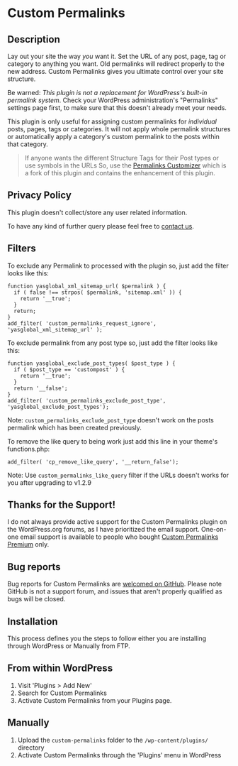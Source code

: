 # Custom Permalinks

## Description

Lay out your site the way *you* want it. Set the URL of any post, page, tag or category to anything you want.
Old permalinks will redirect properly to the new address.  Custom Permalinks gives you ultimate control
over your site structure.

Be warned: *This plugin is not a replacement for WordPress's built-in permalink system*. Check your WordPress
administration's "Permalinks" settings page first, to make sure that this doesn't already meet your needs.

This plugin is only useful for assigning custom permalinks for *individual* posts, pages, tags or categories.
It will not apply whole permalink structures or automatically apply a category's custom permalink to the posts
within that category.

> If anyone wants the different Structure Tags for their Post types or use symbols in the URLs So, use the [Permalinks Customizer](https://wordpress.org/plugins/permalinks-customizer/) which is a fork of this plugin and contains the enhancement of this plugin.

## Privacy Policy

This plugin doesn't collect/store any user related information.

To have any kind of further query please feel free to [contact us](https://www.custompermalinks.com/contact-us/).

## Filters

To exclude any Permalink to processed with the plugin so, just add the filter looks like this:
```
function yasglobal_xml_sitemap_url( $permalink ) {
  if ( false !== strpos( $permalink, 'sitemap.xml' )) {
    return '__true';
  }
  return;
}
add_filter( 'custom_permalinks_request_ignore', 'yasglobal_xml_sitemap_url' );
```

To exclude permalink from any post type so, just add the filter looks like this:
```
function yasglobal_exclude_post_types( $post_type ) {
  if ( $post_type == 'custompost' ) {
    return '__true';
  }
  return '__false';
}
add_filter( 'custom_permalinks_exclude_post_type', 'yasglobal_exclude_post_types');
```
Note: `custom_permalinks_exclude_post_type` doesn't work on the posts permalink which has been created previously.

To remove the like query to being work just add this line in your theme's functions.php:
```
add_filter( 'cp_remove_like_query', '__return_false');
```
Note: Use `custom_permalinks_like_query` filter if the URLs doesn't works for you after upgrading to v1.2.9

## Thanks for the Support!

I do not always provide active support for the Custom Permalinks plugin on the WordPress.org forums, as I have prioritized the email support.
One-on-one email support is available to people who bought [Custom Permalinks Premium](https://www.custompermalinks.com/#pricing-section) only.

## Bug reports

Bug reports for Custom Permalinks are [welcomed on GitHub](https://github.com/yasglobal/custom-permalinks). Please note GitHub is not a support forum, and issues that aren't properly qualified as bugs will be closed.

## Installation

This process defines you the steps to follow either you are installing through WordPress or Manually from FTP.

## From within WordPress

1. Visit 'Plugins > Add New'
2. Search for Custom Permalinks
3. Activate Custom Permalinks from your Plugins page.

## Manually

1. Upload the `custom-permalinks` folder to the `/wp-content/plugins/` directory
2. Activate Custom Permalinks through the 'Plugins' menu in WordPress
